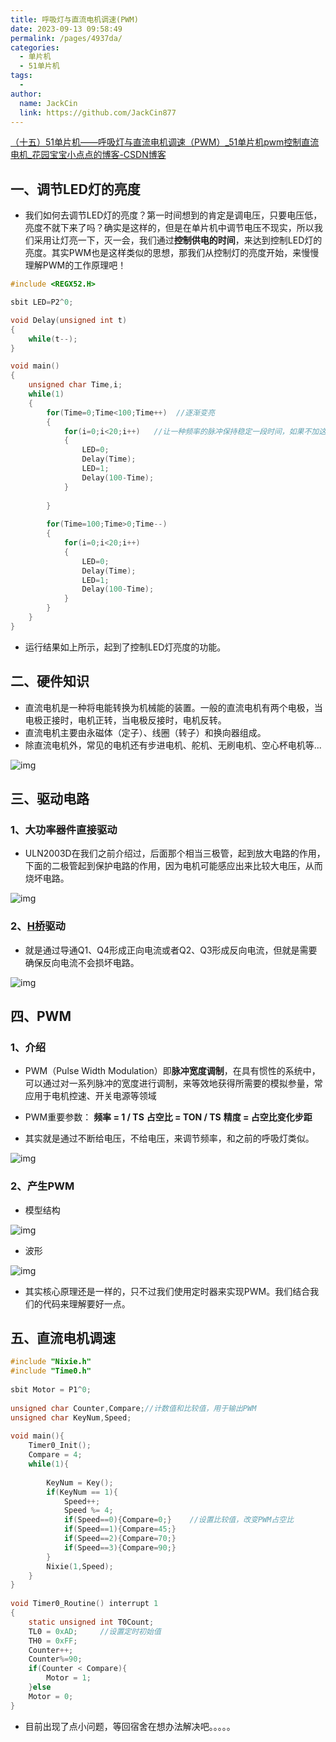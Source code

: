 ```yaml
---
title: 呼吸灯与直流电机调速(PWM)
date: 2023-09-13 09:58:49
permalink: /pages/4937da/
categories:
  - 单片机
  - 51单片机
tags:
  - 
author: 
  name: JackCin
  link: https://github.com/JackCin877
---
```

[（十五）51单片机——呼吸灯与直流电机调速（PWM）_51单片机pwm控制直流电机_花园宝宝小点点的博客-CSDN博客](https://blog.csdn.net/weixin_66578482/article/details/126130678?ops_request_misc=&request_id=fec02e495e1d4583860e326bd4cb8e77&biz_id=&utm_medium=distribute.pc_search_result.none-task-blog-2~blog~koosearch~default-1-126130678-null-null.268^v1^control&utm_term=呼吸灯&spm=1018.2226.3001.4450)

## 一、调节LED灯的亮度

* 我们如何去调节LED灯的亮度？第一时间想到的肯定是调电压，只要电压低，亮度不就下来了吗？确实是这样的，但是在单片机中调节电压不现实，所以我们采用让灯亮一下，灭一会，我们通过**控制供电的时间**，来达到控制LED灯的亮度。其实PWM也是这样类似的思想，那我们从控制灯的亮度开始，来慢慢理解PWM的工作原理吧！

```c
#include <REGX52.H>

sbit LED=P2^0;

void Delay(unsigned int t)
{
	while(t--);
}

void main()
{
	unsigned char Time,i;
	while(1)
	{
		for(Time=0;Time<100;Time++)  //逐渐变亮
		{
			for(i=0;i<20;i++)   //让一种频率的脉冲保持稳定一段时间，如果不加这个，每种脉冲来一次，会闪的很快，看不出效果
			{
				LED=0;
				Delay(Time);
				LED=1;
				Delay(100-Time);
			}
			
		}
		
		for(Time=100;Time>0;Time--)
		{
			for(i=0;i<20;i++)
			{
				LED=0;
				Delay(Time);
				LED=1;
				Delay(100-Time);
			}
		}
	}
}
```

*  运行结果如上所示，起到了控制LED灯亮度的功能。 



## 二、硬件知识

- 直流电机是一种将电能转换为机械能的装置。一般的直流电机有两个电极，当电极正接时，电机正转，当电极反接时，电机反转。
- 直流电机主要由永磁体（定子）、线圈（转子）和换向器组成。
- 除直流电机外，常见的电机还有步进电机、舵机、无刷电机、空心杯电机等...

![img](https://img-blog.csdnimg.cn/4bfacb41a8ab48ed8b879693c21ed02c.png)





## 三、驱动电路

### 1、大功率器件直接驱动

* ULN2003D在我们之前介绍过，后面那个相当三极管，起到放大电路的作用，下面的二极管起到保护电路的作用，因为电机可能感应出来比较大电压，从而烧坏电路。

![img](https://img-blog.csdnimg.cn/517a74eb104643248f90659aa2340064.png)

### 2、[H桥](https://so.csdn.net/so/search?q=H桥&spm=1001.2101.3001.7020)驱动

* 就是通过导通Q1、Q4形成正向电流或者Q2、Q3形成反向电流，但就是需要确保反向电流不会损坏电路。

![img](https://img-blog.csdnimg.cn/d0954da66d514966bc34651234e1d404.png)



## 四、PWM

### 1、介绍

* PWM（Pulse Width Modulation）即**脉冲宽度调制**，在具有惯性的系统中，可以通过对一系列脉冲的宽度进行调制，来等效地获得所需要的模拟参量，常应用于电机控速、开关电源等领域
* PWM重要参数：
       **频率 = 1 / TS**            **占空比 = TON / TS**           **精度 = 占空比变化步距**

* 其实就是通过不断给电压，不给电压，来调节频率，和之前的呼吸灯类似。

![img](https://img-blog.csdnimg.cn/21084d2b214644a49e7b94cced46fa07.png)

### 2、产生PWM

* 模型结构

![img](https://img-blog.csdnimg.cn/0272795108614d2c821da0326fbe2d6a.png)

* 波形

![img](https://img-blog.csdnimg.cn/8ac6bded869946a9a1a2f38f65697047.png)

*  其实核心原理还是一样的，只不过我们使用定时器来实现PWM。我们结合我们的代码来理解要好一点。 

## 五、直流电机调速

```c
#include "Nixie.h"
#include "Time0.h"
 
sbit Motor = P1^0;
 
unsigned char Counter,Compare;//计数值和比较值，用于输出PWM
unsigned char KeyNum,Speed;
 
void main(){
	Timer0_Init();
	Compare = 4;
	while(1){
 
		KeyNum = Key();
		if(KeyNum == 1){
			Speed++;
			Speed %= 4;
			if(Speed==0){Compare=0;}	//设置比较值，改变PWM占空比
			if(Speed==1){Compare=45;}
			if(Speed==2){Compare=70;}
			if(Speed==3){Compare=90;}
		}
		Nixie(1,Speed);
	}
}
 
void Timer0_Routine() interrupt 1
{
	static unsigned int T0Count;
	TL0 = 0xAD;		//设置定时初始值
	TH0 = 0xFF;
	Counter++;
	Counter%=90;
	if(Counter < Compare){
		Motor = 1;
	}else
	Motor = 0;
}
```

* 目前出现了点小问题，等回宿舍在想办法解决吧。。。。。
